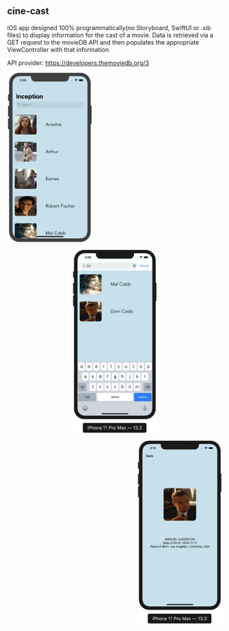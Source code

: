 ## cine-cast

iOS app designed 100% programmatically(no Storyboard, SwiftUI or .xib files) to display information for the cast of a movie. Data is retrieved via a GET request to the movieDB API and then populates the appropriate ViewController with that information. 

API provider: https://developers.themoviedb.org/3 

<p align="left">
  <img width="200" src="home.png">
</p>

<p align="center">
  <img width="200" src="search.png">
</p>

<p align="right">
  <img width="200" src="info.png">
</p>


